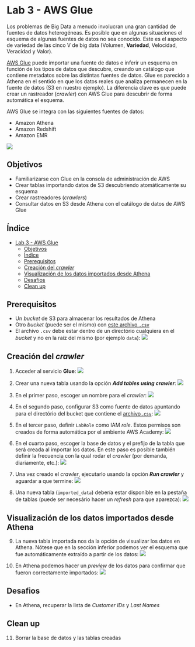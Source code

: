 # Lab 3 - AWS Glue

Los problemas de Big Data a menudo involucran una gran cantidad de fuentes de datos heterogéneas. Es posible que en algunas situaciones el esquema de algunas fuentes de datos no sea conocido. Este es el aspecto de variedad de las cinco V de big data (Volumen, **Variedad**, Velocidad, Veracidad y Valor).

[AWS Glue](https://aws.amazon.com/es/glue/) puede importar una fuente de datos e inferir un esquema en función de los tipos de datos que descubre, creando un catálogo que contiene metadatos sobre las distintas fuentes de datos. Glue es parecido a Athena en el sentido en que los datos reales que analiza permanecen en la fuente de datos (S3 en nuestro ejemplo). La diferencia clave es que puede crear un rastreador (*crawler*) con AWS Glue para descubrir de forma automática el esquema.

AWS Glue se integra con las siguientes fuentes de datos:
 - Amazon Athena
 - Amazon Redshift
 - Amazon EMR

![](https://raw.githubusercontent.com/josecastillolema/iffe/main/img/glue-00.png)

## Objetivos
 - Familiarizarse con Glue en la consola de administración de AWS
 - Crear tablas importando datos de S3 descubriendo atomáticamente su esquema
 - Crear rastreadores (*crawlers*)
 - Consultar datos en S3 desde Athena con el catálogo de datos de AWS Glue

## Índice
- [Lab 3 - AWS Glue](#lab-3---aws-glue)
  - [Objetivos](#objetivos)
  - [Índice](#índice)
  - [Prerequisitos](#prerequisitos)
  - [Creación del *crawler*](#creación-del-crawler)
  - [Visualización de los datos importados desde Athena](#visualización-de-los-datos-importados-desde-athena)
  - [Desafios](#desafios)
  - [Clean up](#clean-up)

## Prerequisitos
 
- Un *bucket* de S3 para almacenar los resultados de Athena
- Otro *bucket* (puede ser el mismo) con [este archivo `.csv`](https://github.com/josecastillolema/iffe/blob/main/lab01-iaas-s3/lab1.csv)
- El archivo `.csv` debe estar dentro de un directório cualquiera en el *bucket* y no en la raíz del mismo (por ejemplo `data`):
   ![](https://raw.githubusercontent.com/josecastillolema/iffe/main/img/athena-01.png)

## Creación del *crawler*

1. Acceder al servicio **Glue**:
   ![](https://raw.githubusercontent.com/josecastillolema/iffe/main/img/glue-01.png)

2. Crear una nueva tabla usando la opción ***Add tables using crawler***:
   ![](https://raw.githubusercontent.com/josecastillolema/iffe/main/img/glue-02.png)

3. En el primer paso, escoger un nombre para el *crawler*:
   ![](https://raw.githubusercontent.com/josecastillolema/iffe/main/img/glue-03.png)

4. En el segundo paso, configurar S3 como fuente de datos apuntando para el directório del bucket que contiene el [archivo .`csv`]((https://github.com/josecastillolema/iffe/blob/main/lab01-iaas-s3/lab1.csv)):
   ![](https://raw.githubusercontent.com/josecastillolema/iffe/main/img/glue-04.png)

5. En el tercer paso, definir `LabRole` como IAM *role*. Estos permisos son creados de forma automática por el ambiente AWS Academy:
   ![](https://raw.githubusercontent.com/josecastillolema/iffe/main/img/glue-05.png)

6. En el cuarto paso, escoger la base de datos y el prefijo de la tabla que será creada al importar los datos. En este paso es posible también definir la frecuencia con la qual rodar el *crawler* (por demanda, diariamente, etc.):
   ![](https://raw.githubusercontent.com/josecastillolema/iffe/main/img/glue-06.png)
   
7. Una vez creado el *crawler*, ejecutarlo usando la opción ***Run crawler*** y aguardar a que termine:
   ![](https://raw.githubusercontent.com/josecastillolema/iffe/main/img/glue-07.png)

8. Una nueva tabla (`imported_data`) debería estar disponíble en la pestaña de tablas (puede ser necesário hacer un *refresh* para que aparezca):
   ![](https://raw.githubusercontent.com/josecastillolema/iffe/main/img/glue-08.png)

## Visualización de los datos importados desde Athena

9. La nueva tabla importada nos da la opción de visualizar los datos en Athena. Nótese que en la sección inferior podemos ver el esquema que fue automáticamente extraído a partir de los datos:
   ![](https://raw.githubusercontent.com/josecastillolema/iffe/main/img/glue-09.png)

10. En Athena podemos hacer un _preview_ de los datos para confirmar que fueron correctamente importados:
   ![](https://raw.githubusercontent.com/josecastillolema/iffe/main/img/glue-10.png)

## Desafios

 - En Athena, recuperar la lista de *Customer IDs* y *Last Names*

## Clean up

11.   Borrar la base de datos y las tablas creadas
